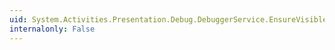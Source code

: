 ```yaml
---
uid: System.Activities.Presentation.Debug.DebuggerService.EnsureVisible(System.Activities.Debugger.SourceLocation)
internalonly: False
---
```

